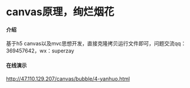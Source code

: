 # canvas原理，绚烂烟花

#### 介绍
基于h5 canvas以及mvc思想开发，直接克隆拷贝运行文件即可，问题交流qq：369457642，wx：superzay
#### 在线演示
http://47.110.129.207/canvas/bubble/4-yanhuo.html


